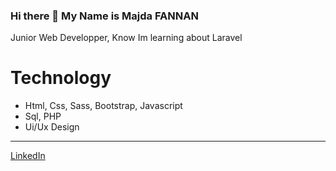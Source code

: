 ### Hi there 👋 My Name is Majda FANNAN

Junior Web Developper, Know Im learning about Laravel 



<h1>Technology</h1>
  
<ul>
  <li>Html, Css, Sass, Bootstrap, Javascript</li>
  <li>Sql, PHP</li>
  <li>Ui/Ux Design</li>
</ul>  

<div></div>
<div></div>
<div></div>
<hr>

<a href="https://www.linkedin.com/in/majda-fannan-030640110/"> LinkedIn<a>



